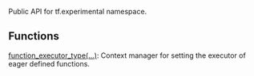 Public API for tf.experimental namespace.
## Functions
[function_executor_type(...)](https://tensorflow.google.cn/api_docs/python/tf/experimental/function_executor_type): Context manager for setting the executor of eager defined functions.

